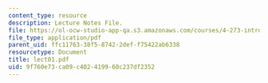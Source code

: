 ```yaml
---
content_type: resource
description: Lecture Notes File.
file: https://ol-ocw-studio-app-qa.s3.amazonaws.com/courses/4-273-introduction-to-design-inquiry-fall-2004/9f760e73ca09c402419960c237df2352_lect01.pdf
file_type: application/pdf
parent_uid: ffc11763-38f5-8742-2def-f75422ab6338
resourcetype: Document
title: lect01.pdf
uid: 9f760e73-ca09-c402-4199-60c237df2352
---
```

